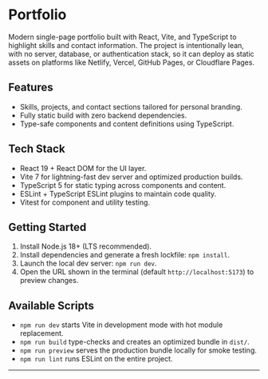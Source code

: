 # Portfolio

Modern single-page portfolio built with React, Vite, and TypeScript to highlight skills and contact information. 
The project is intentionally lean, with no server, database, or authentication stack, so it can deploy as static assets on platforms like Netlify, Vercel, GitHub Pages, or Cloudflare Pages.

## Features
- Skills, projects, and contact sections tailored for personal branding.
- Fully static build with zero backend dependencies.
- Type-safe components and content definitions using TypeScript.

## Tech Stack
- React 19 + React DOM for the UI layer.
- Vite 7 for lightning-fast dev server and optimized production builds.
- TypeScript 5 for static typing across components and content.
- ESLint + TypeScript ESLint plugins to maintain code quality.
- Vitest for component and utility testing.

## Getting Started
1. Install Node.js 18+ (LTS recommended).
2. Install dependencies and generate a fresh lockfile: `npm install`.
3. Launch the local dev server: `npm run dev`.
4. Open the URL shown in the terminal (default `http://localhost:5173`) to preview changes.

## Available Scripts
- `npm run dev` starts Vite in development mode with hot module replacement.
- `npm run build` type-checks and creates an optimized bundle in `dist/`.
- `npm run preview` serves the production bundle locally for smoke testing.
- `npm run lint` runs ESLint on the entire project.

---
